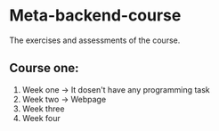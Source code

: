 # Meta-backend-course
The exercises and assessments of the course.

## Course one:
1. Week one -> It dosen't have any programming task
2. Week two -> Webpage
3. Week three
4. Week four
